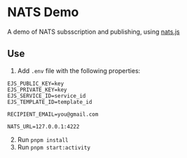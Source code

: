 # NATS Demo

A demo of NATS subsscription and publishing, using [nats.js](https://www.npmjs.com/package/nats)

## Use

1. Add `.env` file with the following properties:

```
EJS_PUBLIC_KEY=key
EJS_PRIVATE_KEY=key
EJS_SERVICE_ID=service_id
EJS_TEMPLATE_ID=template_id

RECIPIENT_EMAIL=you@gmail.com

NATS_URL=127.0.0.1:4222
```

2. Run `pnpm install`
3. Run `pnpm start:activity`
